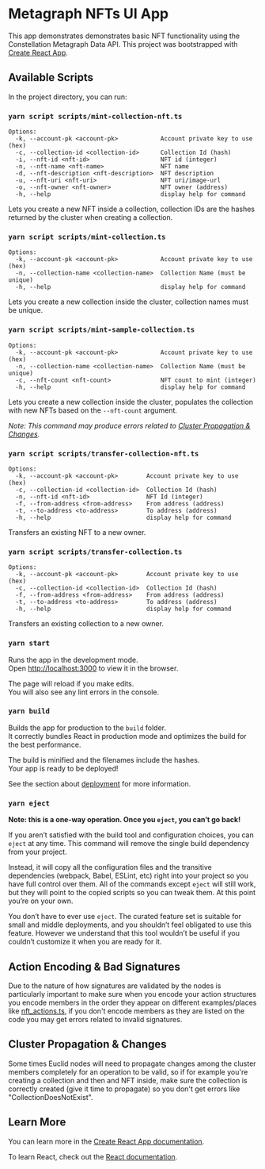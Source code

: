 # Metagraph NFTs UI App

This app demonstrates demonstrates basic NFT functionality using the Constellation Metagraph Data API. This project was bootstrapped with [Create React App](https://github.com/facebook/create-react-app).

## Available Scripts

In the project directory, you can run:

### `yarn script scripts/mint-collection-nft.ts`

```
Options:
  -k, --account-pk <account-pk>            Account private key to use (hex)
  -c, --collection-id <collection-id>      Collection Id (hash)
  -i, --nft-id <nft-id>                    NFT id (integer)
  -n, --nft-name <nft-name>                NFT name
  -d, --nft-description <nft-description>  NFT description
  -u, --nft-uri <nft-uri>                  NFT uri/image-url
  -o, --nft-owner <nft-owner>              NFT owner (address)
  -h, --help                               display help for command
```

Lets you create a new NFT inside a collection, collection IDs are the hashes returned by the cluster when creating a collection.

### `yarn script scripts/mint-collection.ts`

```
Options:
  -k, --account-pk <account-pk>            Account private key to use (hex)
  -n, --collection-name <collection-name>  Collection Name (must be unique)
  -h, --help                               display help for command
```

Lets you create a new collection inside the cluster, collection names must be unique.

### `yarn script scripts/mint-sample-collection.ts`

```
Options:
  -k, --account-pk <account-pk>            Account private key to use (hex)
  -n, --collection-name <collection-name>  Collection Name (must be unique)
  -c, --nft-count <nft-count>              NFT count to mint (integer)
  -h, --help                               display help for command
```

Lets you create a new collection inside the cluster, populates the collection with new NFTs based on the `--nft-count` argument.

_Note: This command may produce errors related to [Cluster Propagation & Changes](#cluster-propagation--changes)._

### `yarn script scripts/transfer-collection-nft.ts`

```
Options:
  -k, --account-pk <account-pk>        Account private key to use (hex)
  -c, --collection-id <collection-id>  Collection Id (hash)
  -n, --nft-id <nft-id>                NFT Id (integer)
  -f, --from-address <from-address>    From address (address)
  -t, --to-address <to-address>        To address (address)
  -h, --help                           display help for command
```

Transfers an existing NFT to a new owner.

### `yarn script scripts/transfer-collection.ts`

```
Options:
  -k, --account-pk <account-pk>        Account private key to use (hex)
  -c, --collection-id <collection-id>  Collection Id (hash)
  -f, --from-address <from-address>    From address (address)
  -t, --to-address <to-address>        To address (address)
  -h, --help                           display help for command
```

Transfers an existing collection to a new owner.

### `yarn start`

Runs the app in the development mode.\
Open [http://localhost:3000](http://localhost:3000) to view it in the browser.

The page will reload if you make edits.\
You will also see any lint errors in the console.

### `yarn build`

Builds the app for production to the `build` folder.\
It correctly bundles React in production mode and optimizes the build for the best performance.

The build is minified and the filenames include the hashes.\
Your app is ready to be deployed!

See the section about [deployment](https://facebook.github.io/create-react-app/docs/deployment) for more information.

### `yarn eject`

**Note: this is a one-way operation. Once you `eject`, you can’t go back!**

If you aren’t satisfied with the build tool and configuration choices, you can `eject` at any time. This command will remove the single build dependency from your project.

Instead, it will copy all the configuration files and the transitive dependencies (webpack, Babel, ESLint, etc) right into your project so you have full control over them. All of the commands except `eject` will still work, but they will point to the copied scripts so you can tweak them. At this point you’re on your own.

You don’t have to ever use `eject`. The curated feature set is suitable for small and middle deployments, and you shouldn’t feel obligated to use this feature. However we understand that this tool wouldn’t be useful if you couldn’t customize it when you are ready for it.

## Action Encoding & Bad Signatures

Due to the nature of how signatures are validated by the nodes is particularly important to make sure when you encode your action structures you encode members in the order they appear on different examples/places like [nft_actions.ts](https://github.com/Constellation-Labs/metagraph-examples/blob/6c245fe6be97b9494db38fb0658909627a1688bf/examples/DataApi-NFT/sample-ui/scripts/types/nft_actions.ts), if you don't encode members as they are listed on the code you may get errors related to invalid signatures.

## Cluster Propagation & Changes

Some times Euclid nodes will need to propagate changes among the cluster members completely for an operation to be valid, so if for example you're creating a collection and then and NFT inside, make sure the collection is correctly created (give it time to propagate) so you don't get errors like "CollectionDoesNotExist".

## Learn More

You can learn more in the [Create React App documentation](https://facebook.github.io/create-react-app/docs/getting-started).

To learn React, check out the [React documentation](https://reactjs.org/).
